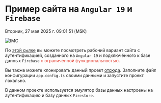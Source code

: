 # Пример сайта на `Angular 19` и `Firebase`

Вторник, 27 мая 2025 г. 09:01:51 (MSK)

![IMG](https://img.a374.ru/afbscreen.png)

По [этой сылке](https://a374ru.github.io/afb/browser) вы можете посмотреть рабочий вариант сайта с  аутентификацией, созданного на `Angular 19` и подключённого к базе данных `Firebase` <span style="color: #e34234;"> c ограниченной функциональностью.

Вы также можете клонировать данный проект [отсюда](https://github.com/a374ru/afb). Заполните файл конфигурации `app.config.ts` своими данными и запустите проект локально.

В данном проекте используется эмулятор базы данных настроены на аутентификацию и базу данных `Firestore`.


